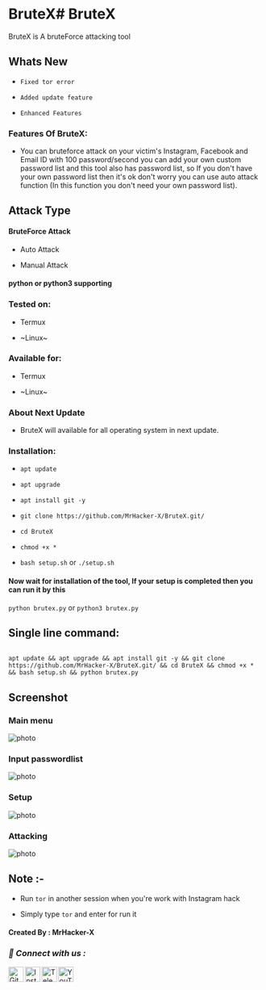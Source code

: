 # BruteX# BruteX

BruteX is A bruteForce attacking tool

## Whats New

+ ```Fixed tor error```

+ ```Added update feature```

+ ```Enhanced Features```

### Features Of BruteX:

+ You can bruteforce attack on your victim's Instagram, Facebook and Email ID with 100 password/second you can add your own custom password list and this tool also has password list, so If you don't have your own password list then it's ok don't worry you can use auto attack function (In this function you don't need your own password list).

## Attack Type

#### BruteForce Attack

+ Auto Attack

+ Manual Attack

#### python or python3 supporting

### Tested on:

+ Termux

+ ~Linux~

### Available for:

+ Termux

+ ~Linux~

### About Next Update

+ BruteX will available for all operating system in next update.

### Installation:

+ ```apt update```

+ ```apt upgrade```

+ ```apt install git -y```

+ ```git clone https://github.com/MrHacker-X/BruteX.git/```

+ ```cd BruteX```

+ ```chmod +x *```

+ ```bash setup.sh``` or ```./setup.sh```

#### Now wait for installation of the tool, If your setup is completed then you can run it by this

``` python brutex.py ``` or ``` python3 brutex.py ```

## Single line command:

```

apt update && apt upgrade && apt install git -y && git clone https://github.com/MrHacker-X/BruteX.git/ && cd BruteX && chmod +x * && bash setup.sh && python brutex.py

```

## Screenshot

### Main menu

![photo](https://raw.githubusercontent.com/MrHacker-X/BruteX/main/.img/main_menu.jpg)

### Input passwordlist

![photo](https://raw.githubusercontent.com/MrHacker-X/BruteX/main/.img/pass.jpg)

### Setup

![photo](https://raw.githubusercontent.com/MrHacker-X/BruteX/main/.img/setup.jpg)

### Attacking

![photo](https://raw.githubusercontent.com/MrHacker-X/BruteX/main/.img/attacking.jpg)

## Note :-

+ Run ```tor``` in another session when you're work with Instagram hack

+ Simply type ``` tor ``` and enter for run it

#### Created By : MrHacker-X

<h3><b><i>📡 Connect with us :</i></b></h3>

<a href="https://github.com/MrHacker-X/"><img align="left" title="Github" alt="Github" width="30px" src="https://raw.githubusercontent.com/MrHacker-X/MrHacker-X/main/assets/github.png" /></a>

<a href="https://instagram.com/hackerxmr/"><img align="left" title="Instagram" alt="Instagram" width="30px" src="https://github.com/MrHacker-X/MrHacker-X/blob/main/assets/instagram.png" /></a>

<a href="https://t.me/hackwithalex"><img align="left" title="Telegram" alt="Telegram" width="30px" src="https://github.com/MrHacker-X/MrHacker-X/blob/main/assets/telegram.png" /></a>

<a href="https://youtube.com/@Technolex//"><img align="left" title="YouTube" alt="YouTube" width="30px" src="https://github.com/MrHacker-X/MrHacker-X/blob/main/assets/youtube.png" /></a>
